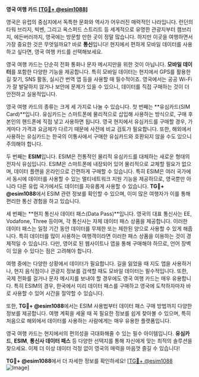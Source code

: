 **영국 여행 카드 [[TG💪+ @esim1088](https://t.me/s/esim1088)]**

영국은 유럽의 중심지에서 독특한 문화와 역사가 어우러진 매력적인 나라입니다. 런던의 타워 브리지, 빅벤, 그리고 옥스퍼드 스트리트 등 세계적으로 유명한 관광지부터 캠브리지, 에든버러까지, 영국에는 방문할 만한 곳이 정말 많습니다. 하지만 이곳을 여행하면서 가장 중요한 것은 무엇일까요? 바로 **통신**입니다! 현지에서 편하게 모바일 데이터를 사용하고 싶다면, 영국 여행 카드를 선택해보세요.

영국 여행 카드는 단순히 전화 통화나 문자 메시지만을 위한 것이 아닙니다. **모바일 데이터**를 포함한 다양한 기능을 제공합니다. 특히 모바일 데이터는 현지에서 GPS를 활용한 길 찾기, SNS 활동, 실시간 번역 앱 등을 사용할 때 필수적이죠. 영국에서는 공공 Wi-Fi가 잘 발달하지 않거나 보안에 문제가 있을 수 있으니, 데이터를 직접 구매하는 것이 더 안전하고 실용적입니다.

영국 여행 카드의 종류는 크게 세 가지로 나눌 수 있습니다. 첫 번째는 **유심카드(SIM Card)**입니다. 유심카드는 스마트폰에 물리적으로 삽입해 사용하는 방식으로, 구매 후 본인의 핸드폰에 직접 넣고 사용하면 됩니다. 영국 현지에서 유심카드를 구매할 경우, 가게마다 가격과 요금제가 다르기 때문에 사전에 비교 검토가 필요합니다. 또한, 해외에서 사용하는 유심카드는 한국의 이통사에서 구매한 유심카드와 호환되지 않을 수도 있으니 주의해야 합니다.

두 번째는 **ESIM**입니다. ESIM은 전통적인 물리적 유심카드를 대체하는 새로운 형태의 전자식 유심입니다. ESIM은 스마트폰에 내장되어 있어 물리적으로 교체할 필요가 없으며, 데이터 플랜을 온라인으로 간편하게 구매할 수 있습니다. 특히 ESIM은 여러 국가에서 동시에 데이터를 사용할 수 있는 멀티네트워크 지원 기능을 제공하므로, 영국뿐만 아니라 다른 유럽 국가에서도 데이터를 자유롭게 사용할 수 있습니다. **TG💪+ @esim1088**에서 ESIM 관련 정보를 확인할 수 있으며, 이미 많은 여행자가 이를 통해 편리한 통신 경험을 하고 있습니다.

세 번째는 **현지 통신사 데이터 패스(Data Pass)**입니다. 영국의 대표 통신사는 EE, Vodafone, Three 등이며, 각 통신사는 자체 데이터 패스 상품을 제공합니다. 이러한 데이터 패스는 일정 기간 동안 데이터를 무제한 또는 제한된 양으로 사용할 수 있게 해줍니다. 특히 데이터를 많이 사용하는 여행객이라면 이러한 패스 상품을 이용하는 것이 경제적일 수 있습니다. 다만, 영어로 된 웹사이트나 앱을 통해 구매해야 하므로, 언어 장벽이 있을 수 있다는 점은 고려해야 합니다.

여행 중에는 다양한 상황에서 데이터가 필요합니다. 길을 잃었을 때 지도 앱을 사용하거나, 현지 음식점이나 관광지 정보를 검색할 때도 모바일 데이터는 필수적입니다. 또한, 국제 전화를 걸거나 문자 메시지를 보내야 할 경우에도 영국 여행 카드는 매우 유용합니다. 특히 ESIM의 경우, 한국에서 미리 데이터 패스를 구매하고 영국에 도착하자마자 바로 사용할 수 있어 시간을 절약할 수 있습니다.

또한, **TG💪+ @esim1088**에서는 ESIM 사용법부터 데이터 패스 구매 방법까지 다양한 정보를 제공합니다. 여행 계획을 세울 때 꼭 필요한 정보를 쉽게 찾아볼 수 있으며, 특히 처음으로 해외에서 데이터를 사용하는 사람에게는 매우 유용한 플랫폼입니다.

영국 여행 카드는 현지에서의 편의성을 극대화해줄 수 있는 필수 아이템입니다. **유심카드**, **ESIM**, **통신사 데이터 패스** 등 다양한 선택지를 통해 자신에게 맞는 최적의 솔루션을 찾으세요. 이제 더 이상 데이터 걱정 없이 영국의 매력을 마음껏 즐길 수 있습니다!

**TG💪+ @esim1088**에서 더 자세한 정보를 확인하세요! [[TG💪+ @esim1088](https://t.me/s/esim1088) ![Image](https://i.postimg.cc/Y0z9fWf4/image.png)]